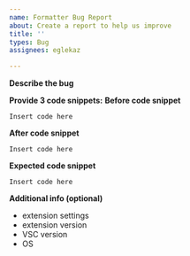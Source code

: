 ```yaml
---
name: Formatter Bug Report
about: Create a report to help us improve
title: ''
types: Bug
assignees: eglekaz

---
```


**Describe the bug**

**Provide 3 code snippets:**
**Before code snippet**

``` abl
Insert code here
```

**After code snippet**

``` abl
Insert code here
```

**Expected code snippet**

``` abl
Insert code here
```

**Additional info (optional)**
 - extension settings
 - extension version
 - VSC version
 - OS
